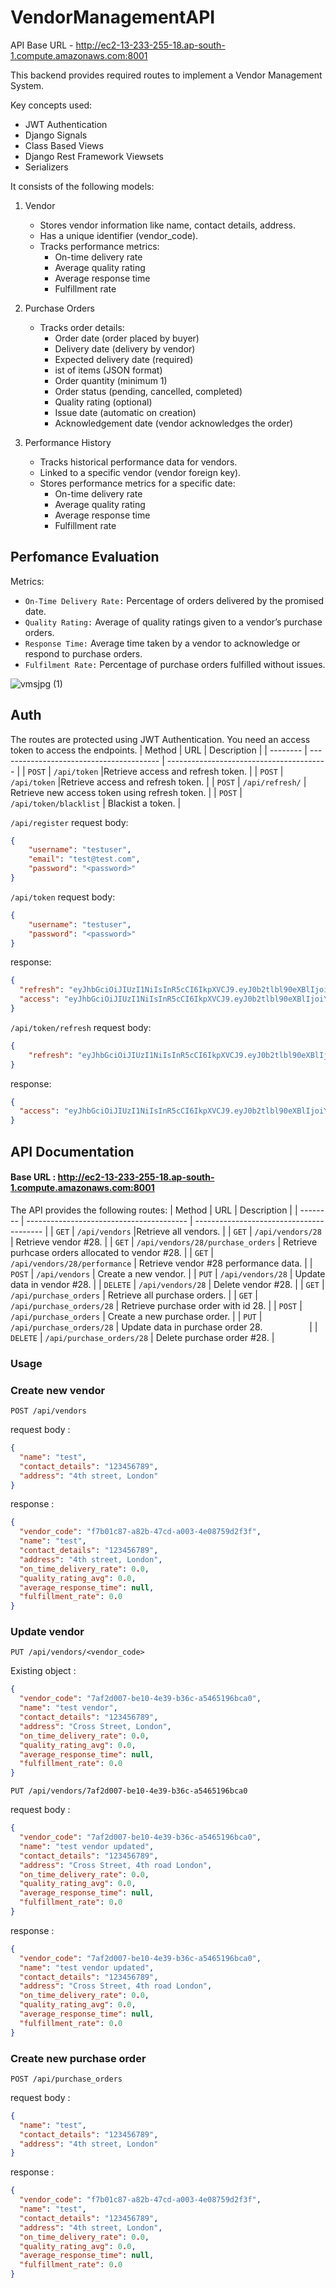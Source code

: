 # VendorManagementAPI
API Base URL - http://ec2-13-233-255-18.ap-south-1.compute.amazonaws.com:8001

This backend provides required routes to implement a Vendor Management System. 

Key concepts used:
- JWT Authentication
- Django Signals
- Class Based Views
- Django Rest Framework Viewsets
- Serializers

It consists of the following models:
1. Vendor
   - Stores vendor information like name, contact details, address.
   - Has a unique identifier (vendor_code).
   - Tracks performance metrics:
     - On-time delivery rate
     - Average quality rating
     - Average response time
     - Fulfillment rate
    
2. Purchase Orders
   - Tracks order details:
     - Order date (order placed by buyer)
     -  Delivery date (delivery by vendor)
     -  Expected delivery date (required)
     -  ist of items (JSON format)
     -  Order quantity (minimum 1)
     -  Order status (pending, cancelled, completed)
     -  Quality rating (optional)
     -  Issue date (automatic on creation)
     -  Acknowledgement date (vendor acknowledges the order)
3. Performance History
   - Tracks historical performance data for vendors.
   - Linked to a specific vendor (vendor foreign key).
   - Stores performance metrics for a specific date:
     - On-time delivery rate
     - Average quality rating
     - Average response time
     - Fulfillment rate
       
## Perfomance Evaluation
Metrics:
- `On-Time Delivery Rate:` Percentage of orders delivered by the promised date.
- `Quality Rating:` Average of quality ratings given to a vendor’s purchase orders.
- `Response Time:` Average time taken by a vendor to acknowledge or respond to purchase orders.
- `Fulfilment Rate:` Percentage of purchase orders fulfilled without issues.

![vmsjpg (1)](https://github.com/ChiragBolakani/VendorManagementAPI/assets/62014238/35be5ff2-f7a1-48c4-9664-03b9d7b7dcb0)


## Auth
The routes are protected using JWT Authentication. You need an access token to access the endpoints. 
| Method   | URL                                      | Description                              |
| -------- | ---------------------------------------- | ---------------------------------------- |
| `POST`    | `/api/token`                             |Retrieve access and refresh token.                      |
| `POST`    | `/api/token`                             |Retrieve access and refresh token.                      |
| `POST`    | `/api/refresh/`                          | Retrieve new access token using refresh token.                       |
| `POST`    | `/api/token/blacklist`                          | Blackist a token.                       |


`/api/register`
request body:
```json
{
    "username": "testuser",
    "email": "test@test.com",
    "password": "<password>"
}
```

`/api/token`
request body:
```json
{
    "username": "testuser",
    "password": "<password>"
}
```

response:
```json
{
  "refresh": "eyJhbGciOiJIUzI1NiIsInR5cCI6IkpXVCJ9.eyJ0b2tlbl90eXBlIjoicmVmcmVzaCIsImV4cCI6MTcxNTUwNjc4NSwiaWF0IjoxNzE1NDIwMzg1LCJqdGkiOiJhOWZmMjUwNzYxMDM0OGQyOGQ4MmQ1ODg0MzEyYjZhZCIsInVzZXJfaWQiOjF9.9wMgz2rmvJcudEMAU2xYQImdzaQnxvGxyRhf_I6XhM0",
  "access": "eyJhbGciOiJIUzI1NiIsInR5cCI6IkpXVCJ9.eyJ0b2tlbl90eXBlIjoiYWNjZXNzIiwiZXhwIjoxNzE1NDIxNTg1LCJpYXQiOjE3MTU0MjAzODUsImp0aSI6Ijg5MDM4Yjc3YjVjZjRlYzM4YjY4YjRmNWYzYTNkYzZjIiwidXNlcl9pZCI6MX0.TTn2BsszZwXxGxBK3K57hlCBUFG4zLQvGQmaNoRHrUw"
}
```

`/api/token/refresh`
request body:
```json
{
    "refresh": "eyJhbGciOiJIUzI1NiIsInR5cCI6IkpXVCJ9.eyJ0b2tlbl90eXBlIjoicmVmcmVzaCIsImV4cCI6MTcxNTUwNjc4NSwiaWF0IjoxNzE1NDIwMzg1LCJqdGkiOiJhOWZmMjUwNzYxMDM0OGQyOGQ4MmQ1ODg0MzEyYjZhZCIsInVzZXJfaWQiOjF9.9wMgz2rmvJcudEMAU2xYQImdzaQnxvGxyRhf_I6XhM0"
}
```

response:
```json
{
  "access": "eyJhbGciOiJIUzI1NiIsInR5cCI6IkpXVCJ9.eyJ0b2tlbl90eXBlIjoiYWNjZXNzIiwiZXhwIjoxNzE1NDYwMzczLCJpYXQiOjE3MTU0NTkxNDQsImp0aSI6IjE3NzIzMGVmOTQ0ODQ1YjVhOWE2N2RjMDQ0MDllYmYwIiwidXNlcl9pZCI6MX0.wtw_d7umBeL7A-0Gv6JJnSYknsJ3LmIeIFSmXvqJKm8"
}
```

## API Documentation
#### Base URL : http://ec2-13-233-255-18.ap-south-1.compute.amazonaws.com:8001
The API provides the following routes:
| Method   | URL                                      | Description                              |
| -------- | ---------------------------------------- | ---------------------------------------- |
| `GET`    | `/api/vendors`                             |Retrieve all vendors.                      |
| `GET`    | `/api/vendors/28`                          | Retrieve vendor #28.                       |
| `GET`    | `/api/vendors/28/purchase_orders`                          | Retrieve purhcase orders allocated to vendor #28.                       |
| `GET`    | `/api/vendors/28/performance`                          | Retrieve vendor #28 performance data.                       |
| `POST`   | `/api/vendors`                             | Create a new vendor.                       |
| `PUT`  | `/api/vendors/28`                          | Update data in vendor #28.                 |
| `DELETE`  | `/api/vendors/28`                          | Delete vendor #28.                 |
| `GET`    | `/api/purchase_orders` | Retrieve all purchase orders. |
| `GET`    | `/api/purchase_orders/28` | Retrieve purchase order with id 28. |
| `POST`   | `/api/purchase_orders`                             | Create a new purchase order.                       |
| `PUT` | `/api/purchase_orders/28` | Update data in purchase order 28.                    |
| `DELETE`  | `/api/purchase_orders/28`                          | Delete purchase order #28.                 |

### Usage
### Create new vendor
`POST /api/vendors`

request body : 
```json
{
  "name": "test",
  "contact_details": "123456789",
  "address": "4th street, London"
}
```
response :
```json
{
  "vendor_code": "f7b01c87-a82b-47cd-a003-4e08759d2f3f",
  "name": "test",
  "contact_details": "123456789",
  "address": "4th street, London",
  "on_time_delivery_rate": 0.0,
  "quality_rating_avg": 0.0,
  "average_response_time": null,
  "fulfillment_rate": 0.0
}
```

### Update vendor
`PUT /api/vendors/<vendor_code>`

Existing object : 
```json
{
  "vendor_code": "7af2d007-be10-4e39-b36c-a5465196bca0",
  "name": "test vendor",
  "contact_details": "123456789",
  "address": "Cross Street, London",
  "on_time_delivery_rate": 0.0,
  "quality_rating_avg": 0.0,
  "average_response_time": null,
  "fulfillment_rate": 0.0
}
```
`PUT /api/vendors/7af2d007-be10-4e39-b36c-a5465196bca0`

request body : 
```json
{
  "vendor_code": "7af2d007-be10-4e39-b36c-a5465196bca0",
  "name": "test vendor updated",
  "contact_details": "123456789",
  "address": "Cross Street, 4th road London",
  "on_time_delivery_rate": 0.0,
  "quality_rating_avg": 0.0,
  "average_response_time": null,
  "fulfillment_rate": 0.0
}
```
response :
```json
{
  "vendor_code": "7af2d007-be10-4e39-b36c-a5465196bca0",
  "name": "test vendor updated",
  "contact_details": "123456789",
  "address": "Cross Street, 4th road London",
  "on_time_delivery_rate": 0.0,
  "quality_rating_avg": 0.0,
  "average_response_time": null,
  "fulfillment_rate": 0.0
}
```
### Create new purchase order
`POST /api/purchase_orders`

request body : 
```json
{
  "name": "test",
  "contact_details": "123456789",
  "address": "4th street, London"
}
```
response :
```json
{
  "vendor_code": "f7b01c87-a82b-47cd-a003-4e08759d2f3f",
  "name": "test",
  "contact_details": "123456789",
  "address": "4th street, London",
  "on_time_delivery_rate": 0.0,
  "quality_rating_avg": 0.0,
  "average_response_time": null,
  "fulfillment_rate": 0.0
}
```

